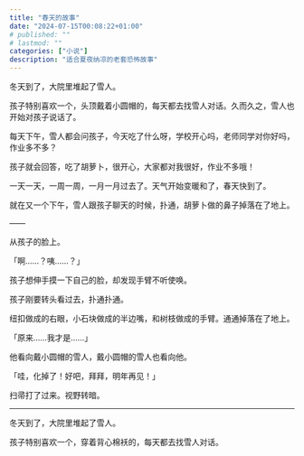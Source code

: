 ```yaml
---
title: "春天的故事"
date: "2024-07-15T00:08:22+01:00"
# published: ""
# lastmod: ""
categories: ["小说"]
description: "适合夏夜纳凉的老套恐怖故事"
---
```

冬天到了，大院里堆起了雪人。

孩子特别喜欢一个，头顶戴着小圆帽的，每天都去找雪人对话。久而久之，雪人也开始对孩子说话了。

每天下午，雪人都会问孩子，今天吃了什么呀，学校开心吗，老师同学对你好吗，作业多不多？

孩子就会回答，吃了胡萝卜，很开心，大家都对我很好，作业不多哦！

一天一天，一周一周，一月一月过去了。天气开始变暖和了，春天快到了。

就在又一个下午，雪人跟孩子聊天的时候，扑通，胡萝卜做的鼻子掉落在了地上。

——

从孩子的脸上。

「啊……？咦……？」

孩子想伸手摸一下自己的脸，却发现手臂不听使唤。

孩子刚要转头看过去，扑通扑通。

纽扣做成的右眼，小石块做成的半边嘴，和树枝做成的手臂。通通掉落在了地上。

「原来……我才是……」

他看向戴小圆帽的雪人，戴小圆帽的雪人也看向他。

「哇，化掉了！好吧，拜拜，明年再见！」

扫帚打了过来。视野转暗。

***

冬天到了，大院里堆起了雪人。

孩子特别喜欢一个，穿着背心棉袄的，每天都去找雪人对话。
